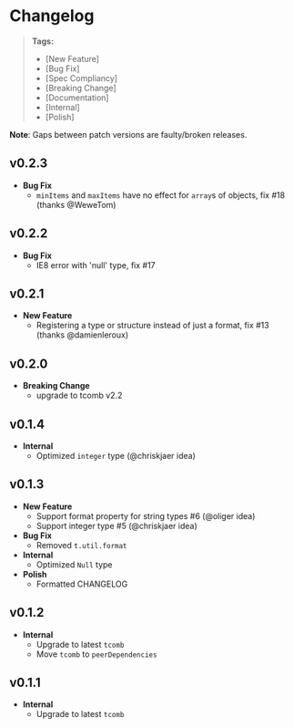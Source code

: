 # Changelog

> **Tags:**
> - [New Feature]
> - [Bug Fix]
> - [Spec Compliancy]
> - [Breaking Change]
> - [Documentation]
> - [Internal]
> - [Polish]

**Note**: Gaps between patch versions are faulty/broken releases.

## v0.2.3

- **Bug Fix**
  - `minItems` and `maxItems` have no effect for `array`s of objects, fix #18 (thanks @WeweTom)

## v0.2.2

- **Bug Fix**
  - IE8 error with 'null' type, fix #17

## v0.2.1

- **New Feature**
  - Registering a type or structure instead of just a format, fix #13 (thanks @damienleroux)

## v0.2.0

- **Breaking Change**
  + upgrade to tcomb v2.2

## v0.1.4

- **Internal**
  + Optimized `integer` type (@chriskjaer idea)

## v0.1.3

- **New Feature**
  + Support format property for string types #6 (@oliger idea)
  + Support integer type #5 (@chriskjaer idea)
- **Bug Fix**
  + Removed `t.util.format`
- **Internal**
  + Optimized `Null` type
- **Polish**
  + Formatted CHANGELOG

## v0.1.2

- **Internal**
  + Upgrade to latest `tcomb`
  + Move `tcomb` to `peerDependencies`

## v0.1.1

- **Internal**
  + Upgrade to latest `tcomb`
